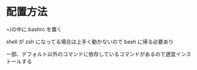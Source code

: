 # 配置方法

~/の中に.bashrc を置く

shell が zsh になってる場合は上手く動かないので bash に帰る必要あり

一部、デフォルト以外のコマンドに依存しているコマンドがあるので適宜インストールする
